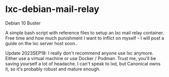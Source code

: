 # lxc-debian-mail-relay
Debian 10 Buster  
  
A simple bash script with reference files to setup an lxc mail relay container.  Free time and how much punishment I want to inflict on myself - I will post a guide on the lxc server host soon..

Update 2023SEP18:  I really don't recommend anyone use lxc anymore.  Either use a virtual machine or use Docker / Podman. Trust me, you'll be saving yourself a lot of headache.  I can't speak to lxd, but Canonical owns it, so it's probably robust and mature enough.  
